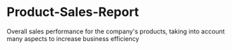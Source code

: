 # Product-Sales-Report
Overall sales performance for the company's products, taking into account many aspects to increase business efficiency
